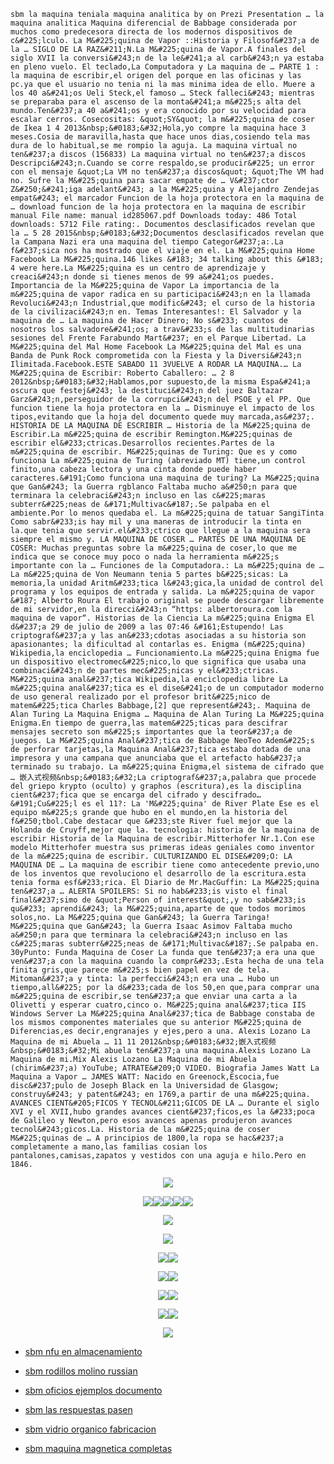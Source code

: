 
```
sbm la maquina teniala maquina analitica by on Prezi Presentation … la maquina analitica Maquina diferencial de Babbage considerada por muchos como predecesora directa de los modernos dispositivos de c&#225;lculo. La M&#225;quina de Vapor ::Historia y Filosof&#237;a de la … SIGLO DE LA RAZ&#211;N.La M&#225;quina de Vapor.A finales del siglo XVII la conversi&#243;n de la le&#241;a al carb&#243;n ya estaba en pleno vuelo. El teclado,La Computadora y La maquina de … PARTE 1 : la maquina de escribir,el origen del porque en las oficinas y las pc.ya que el usuario no tenia ni la mas minima idea de ello. Muere a los 40 a&#241;os Ueli Steck,el famoso … Steck falleci&#243; mientras se preparaba para el ascenso de la monta&#241;a m&#225;s alta del mundo.Ten&#237;a 40 a&#241;os y era conocido por su velocidad para escalar cerros. Cosecositas: &quot;SY&quot; la m&#225;quina de coser de Ikea 1 4 2013&nbsp;&#0183;&#32;Hola,yo compre la maquina hace 3 meses.Cosia de maravilla,hasta que hace unos dias,cosiendo tela mas dura de lo habitual,se me rompio la aguja. La maquina virtual no ten&#237;a discos (156833) La maquina virtual no ten&#237;a discos Descripci&#243;n.Cuando se corre respaldo,se producir&#225; un error con el mensaje &quot;La VM no ten&#237;a discos&quot; &quot;The VM had no. Sufre la M&#225;quina para sacar empate de … V&#237;ctor Z&#250;&#241;iga adelant&#243; a la M&#225;quina y Alejandro Zendejas empat&#243; el marcador Funcion de la hoja protectora en la maquina de … download funcion de la hoja protectora en la maquina de escribir manual File name: manual id285067.pdf Downloads today: 486 Total downloads: 5712 File rating:. Documentos desclasificados revelan que la … 5 28 2015&nbsp;&#0183;&#32;Documentos desclasificados revelan que la Campana Nazi era una maquina del tiempo Categor&#237;a:.La f&#237;sica nos ha mostrado que el viaje en el. La M&#225;quina Home Facebook La M&#225;quina.146 likes &#183; 34 talking about this &#183; 4 were here.La M&#225;quina es un centro de aprendizaje y creaci&#243;n donde si tienes menos de 99 a&#241;os puedes. Importancia de la M&#225;quina de Vapor La importancia de la m&#225;quina de vapor radica en su participaci&#243;n en la llamada Revoluci&#243;n Industrial,que modific&#243; el curso de la historia de la civilizaci&#243;n en. Temas Interesantes!: El Salvador y la maquina de … La maquina de Hacer Dinero; No s&#233; cuantos de nosotros los salvadore&#241;os; a trav&#233;s de las multitudinarias sesiones del Frente Farabundo Mart&#237; en el Parque Libertad. La M&#225;quina del Mal Home Facebook La M&#225;quina del Mal es una Banda de Punk Rock comprometida con la Fiesta y la Diversi&#243;n Ilimitada.Facebook.ESTE SABADO 11 3VUELVE A RODAR LA MAQUINA.… La M&#225;quina de Escribir: Roberto Caballero: … 2 8 2012&nbsp;&#0183;&#32;Hablamos,por supuesto,de la misma Espa&#241;a oscura que festej&#243; la destituci&#243;n del juez Baltazar Garz&#243;n,perseguidor de la corrupci&#243;n del PSOE y el PP. Que funcion tiene la hoja protectora en la … Disminuye el impacto de los tipos,evitando que la hoja del documento quede muy marcada,as&#237;. HISTORIA DE LA MAQUINA DE ESCRIBIR … Historia de la M&#225;quina de Escribir.La m&#225;quina de escribir Remington.M&#225;quinas de escribir el&#233;ctricas.Desarrollos recientes.Partes de la m&#225;quina de escribir. M&#225;quinas de Turing: Que es y como funciona La m&#225;quina de Turing (abreviado MT) tiene,un control finito,una cabeza lectora y una cinta donde puede haber caracteres.&#191;Como funciona una maquina de turing? La M&#225;quina que Gan&#243; la Guerra rgblanco Faltaba mucho a&#250;n para que terminara la celebraci&#243;n incluso en las c&#225;maras subterr&#225;neas de &#171;Multivac&#187;.Se palpaba en el ambiente.Por lo menos quedaba el. La m&#225;quina de tatuar SangiTinta Como sabr&#233;is hay mil y una maneras de introducir la tinta en la.que tenia que servir.el&#233;ctrico que llegue a la maquina sera siempre el mismo y. LA MAQUINA DE COSER … PARTES DE UNA MAQUINA DE COSER: Muchas preguntas sobre la m&#225;quina de coser,lo que me indica que se conoce muy poco o nada la herramienta m&#225;s importante con la … Funciones de la Computadora.: La m&#225;quina de … La m&#225;quina de Von Neumann tenia 5 partes b&#225;sicas: La memoria,la unidad Aritm&#233;tica l&#243;gica,la unidad de control del programa y los equipos de entrada y salida. La m&#225;quina de vapor &#187; Alberto Roura El trabajo original se puede descargar libremente de mi servidor,en la direcci&#243;n “https: albertoroura.com la maquina de vapor“. Historias de la Ciencia La m&#225;quina Enigma El d&#237;a 29 de julio de 2009 a las 07:46 &#161;Estupendo! Las criptograf&#237;a y las an&#233;cdotas asociadas a su historia son apasionantes; la dificultad al contarlas es. Enigma (m&#225;quina) Wikipedia,la enciclopedia … Funcionamiento.La m&#225;quina Enigma fue un dispositivo electromec&#225;nico,lo que significa que usaba una combinaci&#243;n de partes mec&#225;nicas y el&#233;ctricas. M&#225;quina anal&#237;tica Wikipedia,la enciclopedia libre La m&#225;quina anal&#237;tica es el dise&#241;o de un computador moderno de uso general realizado por el profesor brit&#225;nico de matem&#225;tica Charles Babbage,[2] que represent&#243;. Maquina de Alan Turing La Maquina Enigma … Maquina de Alan Turing La M&#225;quina Enigma.En tiempo de guerra,las matem&#225;ticas para descifrar mensajes secreto son m&#225;s importantes que la teor&#237;a de juegos. La M&#225;quina Anal&#237;tica de Babbage NeoTeo Adem&#225;s de perforar tarjetas,la Maquina Anal&#237;tica estaba dotada de una impresora y una campana que anunciaba que el artefacto hab&#237;a terminado su trabajo. La m&#225;quina Enigma,el sistema de cifrado que … 嵌入式视频&nbsp;&#0183;&#32;La criptograf&#237;a,palabra que procede del griepo krypto (oculto) y graphos (escritura),es la disciplina cient&#237;fica que se encarga del cifrado y descifrado… &#191;Cu&#225;l es el 11?: La 'M&#225;quina' de River Plate Ese es el equipo m&#225;s grande que hubo en el mundo,en la historia del f&#250;tbol.Cabe destacar que &#233;ste River fuel mejor que la Holanda de Cruyff,mejor que la. tecnologia: historia de la maquina de escribir Historia de la Maquina de escribir.Mitterhofer Nr.1.Con ese modelo Mitterhofer muestra sus primeras ideas geniales como inventor de la m&#225;quina de escribir. CULTURIZANDO EL DISE&#209;O: LA MAQUINA DE … La maquina de escribir tiene como antecedente previo,uno de los inventos que revoluciono el desarrollo de la escritura.esta tenia forma esf&#233;rica. El Diario de Mr.MacGuffin: La M&#225;quina ten&#237;a … ALERTA SPOILERS: Si no hab&#233;is visto el final final&#237;simo de &quot;Person of interest&quot;,y no sab&#233;is qu&#233; aprendi&#243; la M&#225;quina,aparte de que todos morimos solos,no. La M&#225;quina que Gan&#243; la Guerra Taringa! M&#225;quina que Gan&#243; la Guerra Isaac Asimov Faltaba mucho a&#250;n para que terminara la celebraci&#243;n incluso en las c&#225;maras subterr&#225;neas de &#171;Multivac&#187;.Se palpaba en. 30yPunto: Funda Maquina de Coser La funda que ten&#237;a era una que ven&#237;a con la maquina cuando la compr&#233;.Esta hecha de una tela finita gris,que parece m&#225;s bien papel en vez de tela. Mitoman&#237;a y tinta: la perfecci&#243;n era una … Hubo un tiempo,all&#225; por la d&#233;cada de los 50,en que,para comprar una m&#225;quina de escribir,se ten&#237;a que enviar una carta a la Olivetti y esperar cuatro,cinco o. M&#225;quina anal&#237;tica IIS Windows Server La M&#225;quina Anal&#237;tica de Babbage constaba de los mismos componentes materiales que su anterior M&#225;quina de Diferencias,es decir,engranajes y ejes,pero a una. Alexis Lozano La Maquina de mi Abuela … 11 11 2012&nbsp;&#0183;&#32;嵌入式视频&nbsp;&#0183;&#32;Mi abuela ten&#237;a una maquina.Alexis Lozano La Maquina de mi.Mix Alexis Lozano La Maquina de mi Abuela (chirim&#237;a) YouTube; ATRATE&#209;O VIDEO. Biografia James Watt La Maquina a Vapor … JAMES WATT: Nacido en Greenock,Escocia,fue disc&#237;pulo de Joseph Black en la Universidad de Glasgow; construy&#243; y patent&#243; en 1769,a partir de una m&#225;quina. AVANCES CIENT&#205;FICOS Y TECNOL&#211;GICOS DE LA … Durante el siglo XVI y el XVII,hubo grandes avances cient&#237;ficos,es la &#233;poca de Galileo y Newton,pero esos avances apenas produjeron avances tecnol&#243;gicos.La. Historia de la m&#225;quina de coser M&#225;quinas de … A principios de 1800,la ropa se hac&#237;a completamente a mano,las familias cosian los pantalones,camisas,zapatos y vestidos con una aguja e hilo.Pero en 1846. 
```

<div align="center">

<a href="https://es-crusher.shibang-china.com/github&k=sbm+la+maquina+tenia"><img src="https://static.shibang-china.com/es/crusher/logo.jpg"></a>

<a href="https://es-crusher.shibang-china.com/github&k=sbm+la+maquina+tenia"><img src="https://static.shibang-china.com/es/crusher/index.jpg"></a><a href="https://es-crusher.shibang-china.com/material.htmlgithub&k=sbm+la+maquina+tenia"><img src="https://static.shibang-china.com/es/crusher/material.jpg"></a><a href="https://es-crusher.shibang-china.com/application.htmlgithub&k=sbm+la+maquina+tenia"><img src="https://static.shibang-china.com/es/crusher/application.jpg"></a><a href="https://es-crusher.shibang-china.com/aboutus.htmlgithub&k=sbm+la+maquina+tenia"><img src="https://static.shibang-china.com/es/crusher/aboutus.jpg"></a><a href="https://es-crusher.shibang-china.com/contact.htmlgithub&k=sbm+la+maquina+tenia"><img src="https://static.shibang-china.com/es/crusher/contact.jpg"></a>

<a href="https://es-crusher.shibang-china.com/github&k=sbm+la+maquina+tenia"><img src="https://static.shibang-china.com/es/crusher/banner.jpg"></a>

<a href="https://swt.shibang-china.com/github&k=sbm+la+maquina+tenia"><img src="https://static.shibang-china.com/es/crusher/text.jpg"></a>

<a href="https://swt.shibang-china.com/github&k=sbm+la+maquina+tenia"><img src="https://static.shibang-china.com/es/crusher/chat.jpg"></a><a href="https://es-crusher.shibang-china.com/contact.htmlgithub&k=sbm+la+maquina+tenia"><img src="https://static.shibang-china.com/es/crusher/message.jpg"></a>

<a href="https://es-crusher.shibang-china.com/products/pe.htmlgithub&k=sbm+la+maquina+tenia"><img src="https://static.shibang-china.com/es/crusher/pe.jpg"></a><a href="https://es-crusher.shibang-china.com/products/pf.htmlgithub&k=sbm+la+maquina+tenia"><img src="https://static.shibang-china.com/es/crusher/pf.jpg"></a>

<a href="https://es-crusher.shibang-china.com/products/hpt.htmlgithub&k=sbm+la+maquina+tenia"><img src="https://static.shibang-china.com/es/crusher/hpt.jpg"></a><a href="https://es-crusher.shibang-china.com/products/vsi.htmlgithub&k=sbm+la+maquina+tenia"><img src="https://static.shibang-china.com/es/crusher/vsi.jpg"></a>

<a href="https://es-crusher.shibang-china.com/products/klv.htmlgithub&k=sbm+la+maquina+tenia"><img src="https://static.shibang-china.com/es/crusher/klv.jpg"></a><a href="https://es-crusher.shibang-china.com/products/portable.htmlgithub&k=sbm+la+maquina+tenia"><img src="https://static.shibang-china.com/es/crusher/portable.jpg"></a>

<a href="https://swt.shibang-china.com/github&k=sbm+la+maquina+tenia"><img src="https://static.shibang-china.com/es/crusher/case.jpg"></a>

</div>


* [sbm nfu en almacenamiento](sbm%20nfu%20en%20almacenamiento.md)

* [sbm rodillos molino russian](sbm%20rodillos%20molino%20russian.md)

* [sbm oficios ejemplos documento](sbm%20oficios%20ejemplos%20documento.md)

* [sbm las respuestas pasen](sbm%20las%20respuestas%20pasen.md)

* [sbm vidrio organico fabricacion](sbm%20vidrio%20organico%20fabricacion.md)

* [sbm maquina magnetica completas](sbm%20maquina%20magnetica%20completas.md)